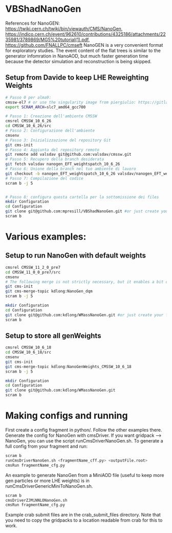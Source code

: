 # VBShadNanoGen

References for NanoGEN: https://twiki.cern.ch/twiki/bin/viewauth/CMS/NanoGen, https://indico.cern.ch/event/962610/contributions/4325186/attachments/2235981/3789869/MG5%20tutorial(1).pdf, https://github.com/FNALLPC/cmseft 
NanoGEN is a very convenient format for exploratory studies. The event content of the flat trees is similar to the generator infomration in NanoAOD, but much faster generation time because the detector simulation and reconstruction is being skipped.

## Setup from Davide to keep LHE Reweighting Weights

```sh
# Passo 0 per alma9:
cmssw-el7 # or use the singularity image from piergiulio: https://gitlab.cern.ch/cms-cat/cmssw-lxplus 
export SCRAM_ARCH=slc7_amd64_gcc700

# Passo 1: Creazione dell'ambiente CMSSW
cmsrel CMSSW_10_6_26
cd CMSSW_10_6_26/src
# Passo 2: Configurazione dell'ambiente
cmsenv
# Passo 3: Inizializzazione del repository Git
git cms-init
# Passo 4: Aggiunta del repository remoto
git remote add valsdav git@github.com:valsdav/cmssw.git
# Passo 5: Recupero della branch desiderata
git fetch valsdav nanogen_EFT_weightspatch_10_6_26
# Passo 6: Unione della branch nel tuo ambiente di lavoro
git checkout -b nanogen_EFT_weightspatch_10_6_26 valsdav/nanogen_EFT_weightspatch_10_6_26
# Passo 7: Compilazione del codice
scram b -j 5


# Passo 8: configura questa cartella per la sottomissione dei files 
mkdir Configuration
cd Configuration
git clone git@github.com:mpresill/VBShadNanoGen.git #or just create your fragment in a <name>/python subfolder
scram b
```



# Various examples:
## Setup to run NanoGen with default weights

```sh
cmsrel CMSSW_11_2_0_pre7
cd CMSSW_11_0_0_pre7/src
cmsenv
# The following merge is not strictly necessary, but it enables a bit of functionality
git cms-init
git cms-merge-topic kdlong:NanoGen_dqm
scram b -j 5

mkdir Configuration
cd Configuration
git clone git@github.com:kdlong/WMassNanoGen.git #or just create your fragment in a <name>/python subfolder
scram b
```

## Setup to store all genWeights

```sh 
cmsrel CMSSW_10_6_18
cd CMSSW_10_6_18/src
cmsenv
git cms-init
git cms-merge-topic kdlong:NanoGenWeights_CMSSW_10_6_18
scram b -j 5

mkdir Configuration
cd Configuration
git clone git@github.com:kdlong/WMassNanoGen.git
scram b
```



# Making configs and running

First create a config fragment in python/. Follow the other examples there.
Generate the config for NanoGen with cmsDriver. If you want gridpack --> NanoGen, you can use the script runCmsDriverNanoGen.sh. To generate a full config from your fragment and run:
```sh
scram b
runCmsDriverNanoGen.sh <fragmentName_cff.py> <outputFile.root>
cmsRun fragmentName_cfg.py
```
An example to generate NanoGen from a MiniAOD file (useful to keep more gen particles or more LHE weights) is in runCmsDriverGenericMiniToNanoGen.sh.
```sh
scram b
cmsDriverZJMiNNLONanoGen.sh
cmsRun fragmentName_cfg.py
```
Example crab submit files are in the crab_submit_files directory. Note that you need to copy the gridpacks to a location readable from crab for this to work.

